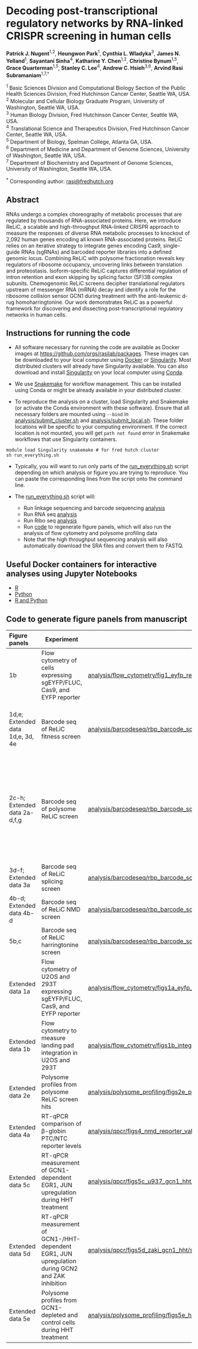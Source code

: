 # Decoding post-transcriptional regulatory networks by RNA-linked CRISPR screening in human cells

**Patrick J. Nugent**<sup>1,2</sup>, **Heungwon Park**<sup>1</sup>, **Cynthia L. Wladyka**<sup>3</sup>, **James N. Yelland**<sup>1</sup>, **Sayantani Sinha**<sup>4</sup>, **Katharine Y. Chen**<sup>1,2</sup>, **Christine Bynum**<sup>1,5</sup>, **Grace Quarterman**<sup>1,5</sup>, **Stanley C. Lee**<sup>4</sup>, **Andrew C. Hsieh**<sup>3,6</sup>, **Arvind Rasi Subramaniam**<sup>1,7,†</sup>

<sup>1</sup> Basic Sciences Division and Computational Biology Section of the Public Health Sciences Division, Fred Hutchinson Cancer Center, Seattle WA, USA. <br/>
<sup>2</sup> Molecular and Cellular Biology Graduate Program, University of Washington, Seattle WA, USA. <br/>
<sup>3</sup> Human Biology Division, Fred Hutchinson Cancer Center, Seattle WA, USA. <br/>
<sup>4</sup> Translational Science and Therapeutics Division, Fred Hutchinson Cancer Center, Seattle WA, USA. <br/>
<sup>5</sup> Department of Biology, Spelman College, Atlanta GA, USA. <br/>
<sup>6</sup> Department of Medicine and Department of Genome Sciences, University of Washington, Seattle WA, USA. <br/>
<sup>7</sup> Department of Biochemistry and Department of Genome Sciences, University of Washington, Seattle WA, USA. <br/>

<sup>†</sup> Corresponding author: <rasi@fredhutch.org>

## Abstract

RNAs undergo a complex choreography of metabolic processes that are regulated by thousands of RNA-associated proteins. 
Here, we introduce ReLiC, a scalable and high-throughput RNA-linked CRISPR approach to measure the responses of diverse RNA metabolic processes to knockout of 2,092 human genes encoding all known RNA-associated proteins. 
ReLiC relies on an iterative strategy to integrate genes encoding Cas9, single-guide RNAs (sgRNAs) and barcoded reporter libraries into a defined genomic locus. 
Combining ReLiC with polysome fractionation reveals key regulators of ribosome occupancy, uncovering links between translation and proteostasis. 
Isoform-specific ReLiC captures differential regulation of intron retention and exon skipping by splicing factor (SF)3B complex subunits. 
Chemogenomic ReLiC screens decipher translational regulators upstream of messenger RNA (mRNA) decay and identify a role for the ribosome collision sensor GCN1 during treatment with the anti-leukemic d­ru­g h­om­oharringtonine. 
Our work demonstrates ReLiC as a powerful framework for discovering and dissecting post-transcriptional regulatory networks in human cells.

## Instructions for running the code

- All software necessary for running the code are available as Docker images at https://github.com/orgs/rasilab/packages. These images can be downloaded to your local computer using [Docker](https://www.docker.com/) or [Singularity](https://docs.sylabs.io/guides/3.5/user-guide/introduction.html). Most distributed clusters will already have Singularity available. You can also download and install [Singularity](https://anaconda.org/conda-forge/singularity) on your local computer using [Conda](https://conda.io/projects/conda/en/latest/user-guide/install/index.html).
 
- We use [Snakemake](https://anaconda.org/bioconda/snakemake-minimal) for workflow management. This can be installed using Conda or might be already available in your distributed cluster.

- To reproduce the analysis on a cluster, load Singularity and Snakemake (or activate the Conda environment with these software). Ensure that all necessary folders are mounted using `--bind` in [analysis/submit_cluster.sh](./analysis/submit_cluster.sh) and [analysis/submit_local.sh](./analysis/submit_local.sh). These folder locations will be specific to your computing environment. If the correct location is not mounted, you will get `path not found` error in Snakemake workflows that use Singularity containers.

```
module load Singularity snakemake # for fred hutch cluster
sh run_everything.sh
```

- Typically, you will want to run only parts of the [run_everything.sh](./run_everything.sh) script depending on which analysis or figure you are trying to reproduce. You can paste the corresponding lines from the script onto the command line.

- The [run_everything.sh](./run_everthing.sh) script will:
  - Run linkage sequencing and barcode sequencing [analysis](analysis/barcodeseq)
  - Run RNA seq [analysis](analysis/rnaseq)
  - Run Ribo seq [analysis](analysis/riboseq)
  - Run [code](analysis/run_all_ipynb_scripts.smk) to regenerate figure panels, which will also run the analysis of flow cytometry and polysome profiling data
  - Note that the high throughput sequencing analysis will also automatically download the SRA files and convert them to FASTQ.

## Useful Docker containers for interactive analyses using Jupyter Notebooks

- [R](https://github.com/rasilab/r/pkgs/container/r)
- [Python](https://github.com/rasilab/python/pkgs/container/python)
- [R and Python](https://github.com/rasilab/r_python/pkgs/container/r_python)

## Code to generate figure panels from manuscript

| Figure panels                    | Experiment                                                                                       | Script                                                                                                                                                                                           | Source data                                                                                                                                                                                                                                                                                                                                                                                                                                                                                                                                                                                                                                                                                                                                                                                                                                                                                                                                                                                                          |
| :------------------------------- | ------------------------------------------------------------------------------------------------ | ------------------------------------------------------------------------------------------------------------------------------------------------------------------------------------------------ | :------------------------------------------------------------------------------------------------------------------------------------------------------------------------------------------------------------------------------------------------------------------------------------------------------------------------------------------------------------------------------------------------------------------------------------------------------------------------------------------------------------------------------------------------------------------------------------------------------------------------------------------------------------------------------------------------------------------------------------------------------------------------------------------------------------------------------------------------------------------------------------------------------------------------------------------------------------------------------------------------------------------- |
| 1b                               | Flow cytometry of cells expressing sgEYFP/FLUC, Cas9, and EYFP reporter                          | [analysis/flow_cytometry/fig1_eyfp_reporter_sgeyfp/scripts/plot_fig1_flow.ipynb](analysis/flow_cytometry/fig1_eyfp_reporter_sgeyfp/scripts/plot_fig1_flow.ipynb)                                 | [source_data/figure_1b.csv](source_data/figure_1b.csv) <br> [source_data/figure_s1a.csv](source_data/figure_s1a.csv) <br> [source_data/figure_s1b.csv](source_data/figure_s1b.csv)                                                                                                                                                                                                                                                                                                                                                                                                                                                                                                                                                                                                                                                                                                                                                                                                                                   |
| 1d,e; Extended data 1d,e, 3d, 4e | Barcode seq of ReLiC fitness screen                                                              | [analysis/barcodeseq/rbp_barcode_screens/scripts/plot_grna_fitness_results.ipynb](analysis/barcodeseq/rbp_barcode_screens/scripts/plot_grna_fitness_results.ipynb)                               | [source_data/figure_1d.csv](source_data/figure_1d.csv) <br> [source_data/figure_1e_mrna.csv](source_data/figure_1e_mrna.csv) <br> [source_data/figure_1e_gdna.csv](source_data/figure_1e_gdna.csv) <br> [source_data/figure_s1d.csv](source_data/figure_s1d.csv) <br> [source_data/figure_s1e.csv](source_data/figure_s1e.csv) <br> [source_data/figure_s3d.csv](source_data/figure_s3d.csv) <br> [source_data/figure_s4e.csv](source_data/figure_s4e.csv)                                                                                                                                                                                                                                                                                                                                                                                                                                                                                                                                                           |
| 2c-h; Extended data 2a-d,f,g     | Barcode seq of polysome ReLiC screen                                                             | [analysis/barcodeseq/rbp_barcode_screens/scripts/plot_polysome_relic_data.ipynb](analysis/barcodeseq/rbp_barcode_screens/scripts/plot_polysome_relic_data.ipynb)                                 | [source_data/figure_2c.csv](source_data/figure_2c.csv) <br> [source_data/figure_2d.csv](source_data/figure_2d.csv) <br> [source_data/figure_2e_s2c_ribosome_groups.csv](source_data/figure_2e_s2c_ribosome_groups.csv) <br> [source_data/figure_2e_volcano.csv](source_data/figure_2e_volcano.csv) <br> [source_data/figure_2f.csv](source_data/figure_2f.csv) <br> [source_data/figure_2g_s2g_mrna.csv](source_data/figure_2g_s2g_mrna.csv) <br> [source_data/figure_2h.csv](source_data/figure_2h.csv) <br> [source_data/figure_s2a_histo.csv](source_data/figure_s2a_histo.csv) <br> [source_data/figure_s2a_scatter.csv](source_data/figure_s2a_scatter.csv) <br> [source_data/figure_s2b.csv](source_data/figure_s2b.csv) <br> [source_data/figure_s2d.csv](source_data/figure_s2d.csv) <br> [source_data/figure_s2f_gdna.csv](source_data/figure_s2f_gdna.csv) <br> [source_data/figure_s2f_mrna.csv](source_data/figure_s2f_mrna.csv) <br> [source_data/figure_s2g_gdna.csv](source_data/figure_s2g_gdna.csv) |
| 3d-f; Extended data 3a           | Barcode seq of ReLiC splicing screen                                                             | [analysis/barcodeseq/rbp_barcode_screens/scripts/plot_splicing_results.ipynb](analysis/barcodeseq/rbp_barcode_screens/scripts/plot_splicing_results.ipynb)                                       | [source_data/figure_3d.csv](source_data/figure_3d.csv) <br> [source_data/figure_3e.csv](source_data/figure_3e.csv) <br> [source_data/figure_3f.csv](source_data/figure_3f.csv) <br> [source_data/figure_s3a.csv](source_data/figure_s3a.csv)                                                                                                                                                                                                                                                                                                                                                                                                                                                                                                                                                                                                                                                                                                                                                                         |
| 4b-d; Extended data 4b-d         | Barcode seq of ReLiC NMD screen                                                                  | [analysis/barcodeseq/rbp_barcode_screens/scripts/plot_nmd_results.ipynb](analysis/barcodeseq/rbp_barcode_screens/scripts/plot_nmd_results.ipynb)                                                 | [source_data/figure_4b_s4c.csv](source_data/figure_4b_s4c.csv) <br> [source_data/figure_4c_4d.csv](source_data/figure_4c_4d.csv) <br> [source_data/figure_s4b.csv](source_data/figure_s4b.csv) <br> [source_data/figure_s4d.csv](source_data/figure_s4d.csv)                                                                                                                                                                                                                                                                                                                                                                                                                                                                                                                                                                                                                                                                                                                                                         |
| 5b,c                             | Barcode seq of ReLiC harringtonine screen                                                        | [analysis/barcodeseq/rbp_barcode_screens/scripts/plot_eyfp_deopt_harr_results.ipynb](analysis/barcodeseq/rbp_barcode_screens/scripts/plot_eyfp_deopt_harr_results.ipynb)                         | [source_data/figure_5b.csv](source_data/figure_5b.csv) <br> [source_data/figure_5c.csv](source_data/figure_5c.csv)                                                                                                                                                                                                                                                                                                                                                                                                                                                                                                                                                                                                                                                                                                                                                                                                                                                                                                   |
| Extended data 1a                 | Flow cytometry of U2OS and 293T expressing sgEYFP/FLUC, Cas9, and EYFP reporter                  | [analysis/flow_cytometry/figs1a_eyfp_reporter_sgeyfp_u2os_293t/scripts/plot_figs1a_flow.ipynb](analysis/flow_cytometry/figs1a_eyfp_reporter_sgeyfp_u2os_293t/scripts/plot_figs1a_flow.ipynb)     |                                                                                                                                                                                                                                                                                                                                                                                                                                                                                                                                                                                                                                                                                                                                                                                                                                                                                                                                                                                                                      |
| Extended data 1b                 | Flow cytometry to measure landing pad integration in U2OS and 293T                               | [analysis/flow_cytometry/figs1b_integration_efficiency_u2os_293t/scripts/plot_figs1b_flow.ipynb](analysis/flow_cytometry/figs1b_integration_efficiency_u2os_293t/scripts/plot_figs1b_flow.ipynb) |                                                                                                                                                                                                                                                                                                                                                                                                                                                                                                                                                                                                                                                                                                                                                                                                                                                                                                                                                                                                                      |
| Extended data 2e                 | Polysome profiles from polysome ReLiC screen hits                                                | [analysis/polysome_profiling/figs2e_polysome_relic_hits/scripts/plot_figs2_polysomes.ipynb](analysis/polysome_profiling/figs2e_polysome_relic_hits/scripts/plot_figs2_polysomes.ipynb)           |                                                                                                                                                                                                                                                                                                                                                                                                                                                                                                                                                                                                                                                                                                                                                                                                                                                                                                                                                                                                                      |
| Extended data 4a                 | RT-qPCR comparison of β-globin PTC/NTC reporter levels                                           | [analysis/qpcr/figs4_nmd_reporter_validation/scripts/plot_figs4_qpcr.ipynb](analysis/qpcr/figs4_nmd_reporter_validation/scripts/plot_figs4_qpcr.ipynb)                                           |                                                                                                                                                                                                                                                                                                                                                                                                                                                                                                                                                                                                                                                                                                                                                                                                                                                                                                                                                                                                                      |
| Extended data 5c                 | RT-qPCR measurement of GCN1-dependent EGR1, JUN upregulation during HHT treatment                | [analysis/qpcr/figs5c_u937_gcn1_hht/scripts/plot_figs5c_qpcr.ipynb](analysis/qpcr/figs5c_u937_gcn1_hht/scripts/plot_figs5c_qpcr.ipynb)                                                           |                                                                                                                                                                                                                                                                                                                                                                                                                                                                                                                                                                                                                                                                                                                                                                                                                                                                                                                                                                                                                      |
| Extended data 5d                 | RT-qPCR measurement of GCN1-/HHT-dependent EGR1, JUN upregulation during GCN2 and ZAK inhibition | [analysis/qpcr/figs5d_zaki_gcn1_hht/scripts/plot_fig_s5d_qpcr.ipynb](analysis/qpcr/figs5d_zaki_gcn1_hht/scripts/plot_fig_s5d_qpcr.ipynb)                                                         |                                                                                                                                                                                                                                                                                                                                                                                                                                                                                                                                                                                                                                                                                                                                                                                                                                                                                                                                                                                                                      |
| Extended data 5e                 | Polysome profiles from GCN1-depleted and control cells during HHT treatment                      | [analysis/polysome_profiling/figs5e_hht_gcn1_mnase/scripts/plot_figs5_polysomes.ipynb](analysis/polysome_profiling/figs5e_hht_gcn1_mnase/scripts/plot_figs5_polysomes.ipynb)                     |                                                                                                                                                                                                                                                                                                                                                                                                                                                                                                                                                                                                                                                                                                                                                                                                                                                                                                                                                                                                                      |